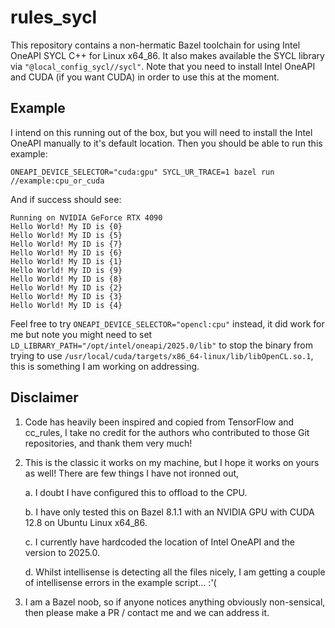 # rules_sycl
This repository contains a non-hermatic Bazel toolchain for using Intel OneAPI SYCL C++ for Linux x64_86. It also makes available the
SYCL library via `"@local_config_sycl//sycl"`. Note that you need to install Intel OneAPI and CUDA (if you want CUDA) in order to use this at the moment.

## Example

I intend on this running out of the box, but you will need to install the Intel OneAPI manually to it's default location. Then you should be able to run this example:
```
ONEAPI_DEVICE_SELECTOR="cuda:gpu" SYCL_UR_TRACE=1 bazel run //example:cpu_or_cuda
```
And if success should see:
```
Running on NVIDIA GeForce RTX 4090
Hello World! My ID is {0}
Hello World! My ID is {5}
Hello World! My ID is {7}
Hello World! My ID is {6}
Hello World! My ID is {1}
Hello World! My ID is {9}
Hello World! My ID is {8}
Hello World! My ID is {2}
Hello World! My ID is {3}
Hello World! My ID is {4}
```
Feel free to try `ONEAPI_DEVICE_SELECTOR="opencl:cpu"` instead, it did work for me but note you might need to set `LD_LIBRARY_PATH="/opt/intel/oneapi/2025.0/lib"` to stop the binary from trying to use `/usr/local/cuda/targets/x86_64-linux/lib/libOpenCL.so.1`, this is something I am working on addressing.

## Disclaimer
1. Code has heavily been inspired and copied from TensorFlow and cc_rules, I take no credit for the authors who contributed to those Git repositories, and thank them very much!
2. This is the classic it works on my machine, but I hope it works on yours as well! There are few things I have not ironned out,

    a. I doubt I have configured this to offload to the CPU.
    
    b. I have only tested this on Bazel 8.1.1 with an NVIDIA GPU with CUDA 12.8 on Ubuntu Linux x64_86.

    c. I currently have hardcoded the location of Intel OneAPI and the version to 2025.0.

    d. Whilst intellisense is detecting all the files nicely, I am getting a couple of intellisense errors in the example script... :'(
3. I am a Bazel noob, so if anyone notices anything obviously non-sensical, then please make a PR / contact me and we can address it.

